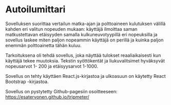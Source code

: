 # Autoilumittari

Sovelluksen suorittaa vertailun matka-ajan ja polttoaineen kulutuksen välillä kahden eri valitun nopeuden mukaan: käyttäjä ilmoittaa saman matkustettavan etäisyyden samalla kulkuneuvotyypillä eri nopeuksilla ja sovellus laskee miten paljon nopeammin käyttäjä on perillä ja kuinka paljon enemmän polttoainetta tähän kuluu. 

Tarkoituksena oli tehdä sovellus, joka näyttää tulokset reaaliaikaisesti kun käyttäjä tekee muutoksia. Tekstin syöttökentät ja liukuvalitsimet hyväksyvät nopeusarvot 1- 200 ja etäisyysarvot 1-1000.

Sovellus on tehty käyttäen React.js-kirjastoa ja ulkoasuun on käytetty React Bootstrap -kirjastoa.

Sovellus on pystytetty Github-pagesiin osoitteeseen: https://esatervonen.github.io/tripmeter/
